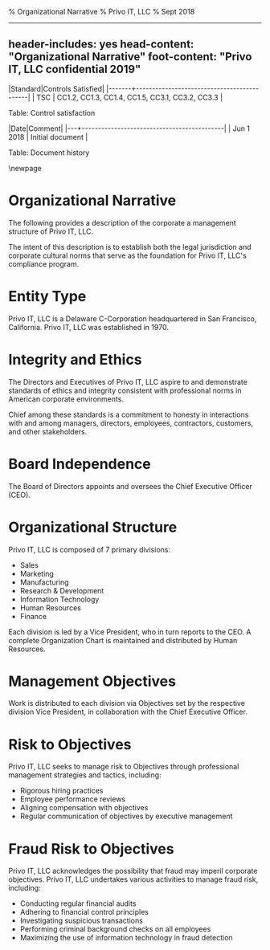 % Organizational Narrative
% Privo IT, LLC
% Sept 2018

---
header-includes: yes
head-content: "Organizational Narrative"
foot-content: "Privo IT, LLC confidential 2019"
---

|Standard|Controls Satisfied|
|-------+--------------------------------------------|
| TSC | CC1.2, CC1.3, CC1.4, CC1.5, CC3.1, CC3.2, CC3.3 |

Table: Control satisfaction


|Date|Comment|
|---+--------------------------------------------|
| Jun 1 2018 | Initial document |

Table: Document history


\newpage


# Organizational Narrative

The following provides a description of the corporate a management structure of Privo IT, LLC.

The intent of this description is to establish both the legal jurisdiction and corporate cultural norms that serve as the foundation for Privo IT, LLC's compliance program.

# Entity Type

Privo IT, LLC is a Delaware C-Corporation headquartered in San Francisco, California. Privo IT, LLC was established in 1970.

# Integrity and Ethics

The Directors and Executives of Privo IT, LLC aspire to and demonstrate standards of ethics and integrity consistent with professional norms in American corporate environments.

Chief among these standards is a commitment to honesty in interactions with and among managers, directors, employees, contractors, customers, and other stakeholders.

# Board Independence

The Board of Directors appoints and oversees the Chief Executive Officer (CEO).

# Organizational Structure

Privo IT, LLC is composed of 7 primary divisions:

  * Sales
  * Marketing
  * Manufacturing
  * Research & Development
  * Information Technology
  * Human Resources
  * Finance

Each division is led by a Vice President, who in turn reports to the CEO. A complete Organization Chart is maintained and distributed by Human Resources.

# Management Objectives

Work is distributed to each division via Objectives set by the respective division Vice President, in collaboration with the Chief Executive Officer.

# Risk to Objectives

Privo IT, LLC seeks to manage risk to Objectives through professional management strategies and tactics, including:

 * Rigorous hiring practices
 * Employee performance reviews
 * Aligning compensation with objectives
 * Regular communication of objectives by executive management

# Fraud Risk to Objectives

Privo IT, LLC acknowledges the possibility that fraud may imperil corporate objectives. Privo IT, LLC undertakes various activities to manage fraud risk, including:

 * Conducting regular financial audits
 * Adhering to financial control principles
 * Investigating suspicious transactions
 * Performing criminal background checks on all employees
 * Maximizing the use of information technology in fraud detection

